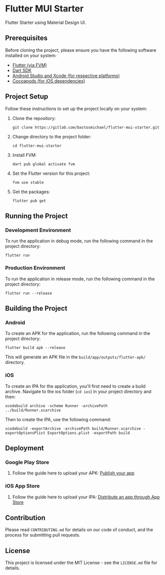 # Flutter MUI Starter

Flutter Starter using Material Design UI.

## Prerequisites

Before cloning the project, please ensure you have the following software installed on your system:

- [Flutter (via FVM)](https://fvm.app/docs/getting_started/installation)
- [Dart SDK](https://dart.dev/get-dart)
- [Android Studio and Xcode (for respective platforms)](https://developer.android.com/studio/install?gclid=CjwKCAjwkLCkBhA9EiwAka9QRqyhH_JdXd7jkPc2woM2s7DkaxkS53l1_dmqVGXYsmnrRqySiZn--hoCbd4QAvD_BwE&gclsrc=aw.ds)
- [Cocoapods (for iOS dependencies)](https://cocoapods.org/)

## Project Setup

Follow these instructions to set up the project locally on your system:

1. Clone the repository:

   ```
   git clone https://gitlab.com/bastosmichael/flutter-mui-starter.git
   ```

2. Change directory to the project folder:

   ```
   cd flutter-mui-starter
   ```

3. Install FVM:

   ```
   dart pub global activate fvm
   ```

4. Set the Flutter version for this project:

   ```
   fvm use stable
   ```

5. Get the packages:
   ```
   flutter pub get
   ```

## Running the Project

### Development Environment

To run the application in debug mode, run the following command in the project directory:

```
flutter run
```

### Production Environment

To run the application in release mode, run the following command in the project directory:

```
flutter run --release
```

## Building the Project

### Android

To create an APK for the application, run the following command in the project directory:

```
flutter build apk --release
```

This will generate an APK file in the `build/app/outputs/flutter-apk/` directory.

### iOS

To create an IPA for the application, you'll first need to create a build archive. Navigate to the ios folder (`cd ios`) in your project directory and then:

```
xcodebuild archive -scheme Runner -archivePath ../build/Runner.xcarchive
```

Then to create the IPA, use the following command:

```
xcodebuild -exportArchive -archivePath build/Runner.xcarchive -exportOptionsPlist ExportOptions.plist -exportPath build
```

## Deployment

### Google Play Store

1. Follow the guide here to upload your APK: [Publish your app](https://support.google.com/googleplay/android-developer/answer/113469)

### iOS App Store

1. Follow the guide here to upload your IPA: [Distribute an app through App Store](https://help.apple.com/xcode/mac/current/#/dev067853c94)

## Contribution

Please read `CONTRIBUTING.md` for details on our code of conduct, and the process for submitting pull requests.

## License

This project is licensed under the MIT License - see the `LICENSE.md` file for details.
